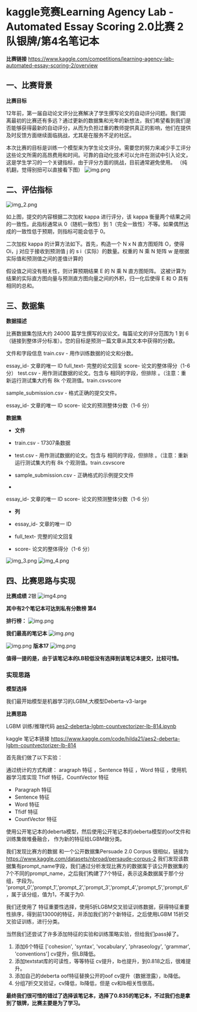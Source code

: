 # kaggle竞赛Learning Agency Lab - Automated Essay Scoring 2.0比赛 2队银牌/第4名笔记本

**比赛链接** <https://www.kaggle.com/competitions/learning-agency-lab-automated-essay-scoring-2/overview>

## 一、比赛背景

**比赛目标**

12年前，第一届自动论文评分比赛解决了学生撰写论文的自动评分问题。我们距离最初的比赛还有多远？通过更新的数据集和光年的新想法，我们希望看到我们是否能够获得最新的自动评分，从而为负担过重的教师提供真正的影响，他们在提供及时反馈方面继续面临挑战，尤其是在服务不足的社区。

本次比赛的目标是训练一个模型来为学生论文评分。需要您的努力来减少手工评分这些论文所需的高昂费用和时间。可靠的自动化技术可以允许在测试中引入论文，这是学生学习的一个关键指标，由于评分方面的挑战，目前通常避免使用。 （纯机翻，觉得别扭可以直接看下图）
![img.png](img/img.png)

## 二、评估指标

![img_2.png](img/img1.png)

如上图，提交的内容根据二次加权 kappa 进行评分，该 kappa 衡量两个结果之间的一致性。此指标通常从 0（随机一致性）到 1（完全一致性）不等。如果偶然达成的一致性低于预期，则指标可能会低于 0。

二次加权 kappa 的计算方法如下。首先，构造一个 N x N 直方图矩阵 O，使得 Oi，j 对应于接收到预测值 j 的 s i（实际）的数量。权重的 N 乘 N 矩阵 w 是根据实际值和预测值之间的差值计算的

假设值之间没有相关性，则计算预期结果 E 的 N 乘 N 直方图矩阵。
这被计算为结果的实际直方图向量与预测直方图向量之间的外积，归一化后使得 E 和 O 具有相同的总和。
## 三、数据集

**数据描述**

比赛数据集包括大约 24000 篇学生撰写的议论文。每篇论文的评分范围为 1 到 6（链接到整体评分标准）。您的目标是预测一篇文章从其文本中获得的分数。

文件和字段信息
train.csv - 用作训练数据的论文和分数。

essay_id- 文章的唯一 ID
full_text- 完整的论文回复
score- 论文的整体得分（1-6 分）
test.csv - 用作测试数据的论文。包含与 相同的字段，但排除 。（注意：重新运行测试集大约有 8k 个观测值。train.csvscore

sample_submission.csv - 格式正确的提交文件。

essay_id- 文章的唯一 ID
score- 论文的预测整体分数（1-6 分）

**数据集**

- **文件**


- train.csv - 17307条数据

- test.csv - 用作测试数据的论文。包含与 相同的字段，但排除 。（注意：重新运行测试集大约有 8k 个观测值。train.csvscore

- sample_submission.csv - 正确格式的示例提交文件
- 
 essay_id- 文章的唯一 ID
 score- 论文的预测整体分数（1-6 分）

- **列**

- essay_id- 文章的唯一 ID
- full_text- 完整的论文回复
- score- 论文的整体得分（1-6 分）

![img_3.png](img/img2.png)
![img_4.png](img/img3.png)

## 四、比赛思路与实现

**比赛成绩**
2银
![img4.png](img/img4.png)

**其中有2个笔记本可达到私有分数榜 第4**

**排行榜：**
![img.png](img/img9.png)

**我们最高的笔记本**
![img.png](img/img6.png)

![img.png](img/img7.png)
**版本17**
![img.png](img/img8.png)

**值得一提的是，由于该笔记本的LB较低没有选择到该笔记本提交，比较可惜。**

### **实现思路**


**模型选择**

我们最开始模型是机器学习的LGBM,大模型Deberta-v3-large

**比赛思路**


LGBM 训练/推理代码 [aes2-deberta-lgbm-countvectorizer-lb-814.ipynb](aes2-deberta-lgbm-countvectorizer-lb-814.ipynb)

kaggle 笔记本链接 https://www.kaggle.com/code/hilda21/aes2-deberta-lgbm-countvectorizer-lb-814


首先我们做了以下实验：

通过统计的方式构建： aragraph 特征 ，Sentence 特征 ，Word 特征 ，使用机器学习库实现 Tfidf 特征，CountVector 特征

- Paragraph 特征
- Sentence 特征
- Word 特征
- Tfidf 特征
- CountVector 特征

使用公开笔记本的deberta模型，然后使用公开笔记本的deberta模型的oof文件和训练集做堆叠融合，
作为新的特征给LGBM做分类。

我们发现比赛方的数据 和一个公开数据集Persuade 2.0 Corpus 很相似，链接为  https://www.kaggle.com/datasets/nbroad/persaude-corpus-2
我们发现该数据集有prompt_name字段，我们通过分析发现比赛方的数据属于该公开数据集的7个不同的prompt_name，之后我们构建了7个特征，表示这条数据属于那个分组，字段为。
'prompt_0','prompt_1','prompt_2','prompt_3','prompt_4','prompt_5','prompt_6'，属于该分组，值为1，不属于为0.

我们还使用了 特征重要性选择，使用5折LGBM交叉验证训练数据，获得特征重要性排序，得到前13000的特征，并添加我们的7个新特征，之后使用LGBM 15折交叉验证训练，进行分类。

当然我们还尝试了许多添加特征的实验和训练策略实验，但给我们pass掉了。
1. 添加6个特征 ['cohesion', 'syntax', 'vocabulary', 'phraseology', 'grammar', 'conventions'] cv提升，但LB降低。
2. 添加textstat库的可读性，等等特征 cv提升，lb也提升，到0.818之后，很难提升。
3. 添加自己的deberta oof特征替换公开的oof cv提升（数据泄露），lb降低。
4. 分组7折交叉验证，cv降低，lb降低，但是 cv和lb相关性很高。

**最终我们很可惜的错过了选择该笔记本，选择了0.835的笔记本，不过我们也是拿到了银牌，比赛主要是为了学习。**

